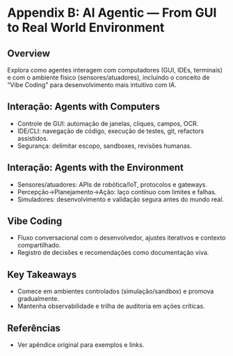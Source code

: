 # Appendix B: AI Agentic — From GUI to Real World Environment

## Overview

Explora como agentes interagem com computadores (GUI, IDEs, terminais) e com o ambiente físico (sensores/atuadores), incluindo o conceito de "Vibe Coding" para desenvolvimento mais intuitivo com IA.

## Interação: Agents with Computers

- Controle de GUI: automação de janelas, cliques, campos, OCR.
- IDE/CLI: navegação de código, execução de testes, git, refactors assistidos.
- Segurança: delimitar escopo, sandboxes, revisões humanas.

## Interação: Agents with the Environment

- Sensores/atuadores: APIs de robótica/IoT, protocolos e gateways.
- Percepção→Planejamento→Ação: laço contínuo com limites e falhas.
- Simuladores: desenvolvimento e validação segura antes do mundo real.

## Vibe Coding

- Fluxo conversacional com o desenvolvedor, ajustes iterativos e contexto compartilhado.
- Registro de decisões e recomendações como documentação viva.

## Key Takeaways

- Comece em ambientes controlados (simulação/sandbox) e promova gradualmente.
- Mantenha observabilidade e trilha de auditoria em ações críticas.

## Referências

- Ver apêndice original para exemplos e links.
